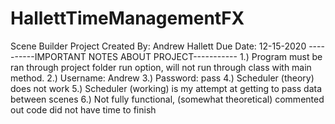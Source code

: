 # HallettTimeManagementFX
Scene Builder Project
Created By: Andrew  Hallett
Due Date: 12-15-2020
----------IMPORTANT NOTES ABOUT PROJECT-----------
1.) Program must be ran through project folder run option, will not run through class with main method.
2.) Username: Andrew
3.) Password: pass
4.) Scheduler (theory) does not work
5.) Scheduler (working) is my attempt at getting to pass data between scenes
6.) Not fully functional, (somewhat theoretical) commented out code did not have time to finish
